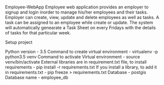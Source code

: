 Employee-WebApp 
Employee web application provides an employer to signup and login inorder to manage his/her employees and their tasks. Employer can create, view, update and delete employees as well as tasks. A task can be assigned to an employee while create or update. The system will automatically genearate a Task Sheet on every Fridays with the details of tasks for that particular week.

Setup project

Python version - 3.5
Command to create virtual environment - virtualenv -p python3.5 venv
Command to activate Virtual environment - source venv/bin/activate
External libraries are in requirement.txt file, to install requirements - pip install -r requirements.txt
If you install a library, to add it in requirements.txt - pip freeze > requirements.txt
Database - postgis
Database name - employee_db
